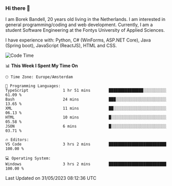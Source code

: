 ### Hi there 👋

I am Borek Bandell, 20 years old living in the Netherlands. I am interested in general programming/coding and web development. Currently, I am a student Software Engineering at the Fontys University of Applied Sciences.

I have experience with: Python, C# (WinForms, ASP.NET Core), Java (Spring boot), JavaScript (ReactJS), HTML and CSS.

<!--START_SECTION:waka-->
![Code Time](http://img.shields.io/badge/Code%20Time-593%20hrs%2056%20mins-blue)

📊 **This Week I Spent My Time On** 

```text
🕑︎ Time Zone: Europe/Amsterdam

💬 Programming Languages: 
TypeScript               1 hr 51 mins        ███████████████░░░░░░░░░░   61.09 % 
Bash                     24 mins             ███░░░░░░░░░░░░░░░░░░░░░░   13.65 % 
XML                      11 mins             ██░░░░░░░░░░░░░░░░░░░░░░░   06.13 % 
HTML                     10 mins             █░░░░░░░░░░░░░░░░░░░░░░░░   05.58 % 
JSON                     6 mins              █░░░░░░░░░░░░░░░░░░░░░░░░   03.71 % 

🔥 Editors: 
VS Code                  3 hrs 2 mins        █████████████████████████   100.00 % 

💻 Operating System: 
Windows                  3 hrs 2 mins        █████████████████████████   100.00 % 
```


 Last Updated on 31/05/2023 08:12:36 UTC
<!--END_SECTION:waka-->

<!--**tcBorek2002/tcBorek2002** is a ✨ _special_ ✨ repository because its `README.md` (this file) appears on your GitHub profile.

Here are some ideas to get you started:

- 🔭 I’m currently working on ...
- 🌱 I’m currently learning ...
- 👯 I’m looking to collaborate on ...
- 🤔 I’m looking for help with ...
- 💬 Ask me about ...
- 📫 How to reach me: ...
- 😄 Pronouns: ...
- ⚡ Fun fact: ...
-->
